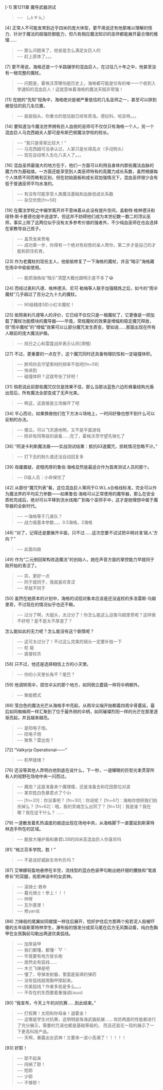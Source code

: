 
[-1] 第1211章 魔导武器测试
>--- （｡ò ∀ ó｡）<br>

[4] 正常人不可能发育到近乎四米的庞大体型，更不用说还有他那难以理解的怪力、针对于魔法的超强防御能力，但凡有相应魔法知识的巫师都能展开最合理的推理……
>--- 那么问题来了，他爸是怎么满足女巨人的<br>
>--- 赶上原体了。。。<br>

[7] 更不用说，海格还是一个半路辍学的混血巨人，在过往几十年之中，他甚至没有一根完整的魔杖。
>--- 问题是，霍格沃茨哪怕是历史上，海格都可能是仅有的唯一一个收到入学通知的混血巨人！这就意味着海格的魔法天赋非常强！<br>

[11] 在她的“先知”视角中，海格绝对是被严重低估的几名巫师之一，甚至可以排到被低估的前几名位置。
>--- 扳扳指头，你重仓的低估股已经有奇洛。德拉科。哈吉特。。。<br>

[14] 要知道当今魔法世界拥有巨人血统的巫师可不仅仅只有海格一个人，另一个混血巨人马克西姆夫人那可是布斯巴顿魔法学校的校长。
>--- “我只是骨架比较大！”<br>
>--- 马克西姆可没承认过，人家只是长得高点（手动狗头）<br>
>--- 现在自动带入生化八夫人了。。。<br>

[16] 混血巫师最强大的地方在于，他们一方面可以利用自身体内那些魔法血脉的魔力作为基础值，一方面还能享受到人类巫师特有的高魔力成长系数，虽然根据每个人体质不同而略有区别，但在初始面板和成长双加强情况下，混血巫师很少会有低于普通巫师平均水准的。
>--- 有没有可能享受人类魔法基础和血脉低成长系数<br>
>--- 杂交优势[fn=58]<br>

[19] 在魔法学校之中辍学离开并不意味着从此没有提升空间，盖勒特·格林德沃和纽特·斯卡曼德也是中途退学，但这并不妨碍他们成为本世纪数一数二的顶尖巫师，事实上除了这两位似乎没有太多参考价值的强者外，不少纯血巫师在也会选择在家教导自己孩子。
>--- 盖茨发来贺电<br>
>--- 成功第一步，你得有一个绝对有权势的亲人帮你，第二步才是自己的才能和抓住机育。<br>

[23] 作为老魔杖的现任主人，他偷偷修复了一下海格的魔杖，并且“暗示”海格藏在雨伞中偷偷使用。
>--- 能把海格给“暗示”清楚大概也跟明示差不多了😂<br>

[24] 而经过奥利凡德、格林德沃、尼可·勒梅等人联手加强精炼之后，如今的“雨伞魔杖”几乎超过了百分之九十九的魔杖。
>--- 90级精炼5阶小红伞魔杖！<br>

[25] 依照奥利凡德等人的评价，它已经不仅仅只是一根魔杖了，它更像是一把加载了魔杖功能模块的魔导器——毕竟，常规魔杖的效果是增幅和稳定魔咒释放，但“雨伞魔杖”的“增幅”效果可以让部分魔咒发生质变，譬如说……那面出现在所有人眼前的庞大魔法护盾。
>--- 旭日之心和雷霆战斧表示认同(滑稽)<br>

[27] 不过，更重要的一点在于，这个魔咒同时还具备物理抗性和一定碰撞体积。
>--- 胖鸡你去守望素材的频率不低吧[fn=58]<br>
>--- 快进到<br>
>--- 碰撞体积？这就夸张了好吧！<br>

[31] 倘若说此前那些魔咒仅仅是效果不佳，那么当那淡蓝色六边形蜂巢结构光盾出现后，所有魔法全部变成了无声光束。
>--- 啊这，这直接是立场展开了吧<br>

[34] 平心而论，如果换做他们在下方决斗场地上，一时间好像也想不到什么可以反制的办法。
>--- 傻瓜，可以飞天遁地啊，又不是平面游戏<br>
>--- 除非有同等级的装备……完了，霍格沃茨守望先锋化了<br>

[36] “阿波卡利斯魔法盾——实战测试结果：抵抗63道魔咒，损耗情况忽略不计。”
>--- 打下去的耐久值还没自动回复多<br>

[39] 毋庸置疑，皮糙肉厚的鲁伯·海格显然是最适合作为首席测试人员的那个。
>--- D级人员：小命保住了<br>

[42] 从那份“魔咒列表”看，这位混血巨人等同于O.W.L.s合格线标准，完全可以作为魔法界的平均实力参数——如果鲁伯·海格可以正常使用的魔导器，那么在安全质检完成后，绝对可以平移到流水线推广到每个巫师手中，这才是她理想中属于魔导器的全新时代。
>--- 一海格等于几美队？<br>
>--- 战力值基本参数，，，0.5海格，2海格<br>

[48] “对了，记得还是要展开伞面，只不过……这次您要不试试把伞柄对准‘敌人’方向？”
>--- 此面向敌<br>

[49] 作为“二元倒回架构改造魔法”的创始人，她在声音方面的掌控能力早就同于刚开始的青涩了。
>--- 异，更好一点<br>
>--- 同于就同于，我就喜欢青涩<br>
>--- 早就不同于<br>

[50] 虽然在她原本的计划中，海格的试招对象本应该是还没返校的多洛雷斯·乌姆里奇，不过现在的情况似乎也还不赖。
>--- 过分了啊，大姐头，太过分了！你怎么能这么迫害乌姆里奇呢？这样做不好吧？是不是太不厚道了？



怎么能如此的无力呢？怎么能没有这个剧情呢？<br>
>--- 这可太过分了！不过这么完美的镜头一定要补拍一下<br>
>--- 杖 毙<br>
>--- 直接杖杀<br>

[58] 只不过，他还是选择相信上方的小天使。
>--- 你的小天使长角不？尾巴？<br>

[59] 他调转雨伞，捏住伞尖的那个地方，如同倒立蘑菇一样将伞柄朝外。
>--- 聚能模式<br>

[68] 莹白色的魔法光芒从海格手中亮起，从雨伞尖端开始朝着四周伞骨蔓延，最后如同蜘蛛网一样汇聚到了位于最外侧的伞柄，如同璀璨烈阳一样的光芒在那里逐渐亮起，并且越来越亮。
>--- 是阳电子炮。<br>
>--- 阳电子炮<br>
>--- 聚焦？雷达炮？<br>

[72] “Valkyrja Operational——”
>--- 机甲就绪？<br>

[76] 还没等其他人弄明白他到底在说什么，下一秒，一道耀眼的巨型光束贯穿所有人的视野在场地中央一闪而过。
>--- 魔炮？这是准备来个魔理傻，还是准备去和花田那位对波<br>
>--- 某奈姓白色暴君点了个👍<br>
>--- [fn=20]：你没事吧？
[fn=30]：你说呢？
[fn=47]：海格你想把我们拍杀掉么？
[fn=62]：哦，我的灵魂怎么出窍了？
[fn=13]：我是谁？我在哪？我在这干什么？
……<br>

[79] 一道散发着炙热温度的痕迹出现在场地中央，从海格脚下一直蔓延到斯莱特林选手所在的区域。
>--- 能放大锤护盾和暴君LSB的四米高混血巨人你喜欢吗<br>

[81] “格兰芬多学院，胜！”
>--- 不是说好威胁生命判负吗？<br>

[87] 艾琳娜轻盈地悬停在半空，流线型的蓝白色装甲勾勒出她纤细的腰肢和“笔直修长”的双腿，宛若神话中的女武神。
>--- 滚骑士·救命<br>
>--- 暮光骑士！参上！！！<br>
>--- 帅呀<br>
>--- 瓦尔基里！<br>
>--- 修yan长<br>

[88] 刀锋般的尾翼如同裙摆一样往后展开，恰好护住后方那两个宛若泥人般被吓傻的五年级斯莱特林学生，瀑布般的银发分成双马尾在后方无风飘动着，纯白色胸甲在女孩胸前勾勒出两道优美弧线。
>--- 加厚装甲<br>
>--- 我们都懂，都懂╯▽╰<br>
>--- 毕竟要有地方放长袍<br>
>--- 居然会有弧线……<br>
>--- 木兰飞弹是吧<br>
>--- 懂了，导弹发射器，里面是装填的弹药<br>
>--- 没有弧线就用胸甲撑起来。<br>
>--- 优美弧线？作者多低是多么。。。<br>
>--- 不存在的东西要着重强调(ಡωಡ)<br>

[90] “我宣布，今天上午的对抗赛……到此结束。”
>--- 打假赛！太阳和你母亲！退霍金！<br>
>--- 这哪是学生对抗赛，这明明是珠海武器航展……
攻防两面的性能都进行了充分展示，需要的咒语也都是基础等级的。
而且还昙花一现的展示了一下更高科技产品。<br>
>--- 天啊，暴露出女武神！又要来一波小高潮了！！！！！<br>

[93] 好耶！
>--- 耶不起来<br>
>--- 闯祸了耶！<br>
>--- 短耶<br>
>--- 少耶<br>
>--- 不够耶！<br>
